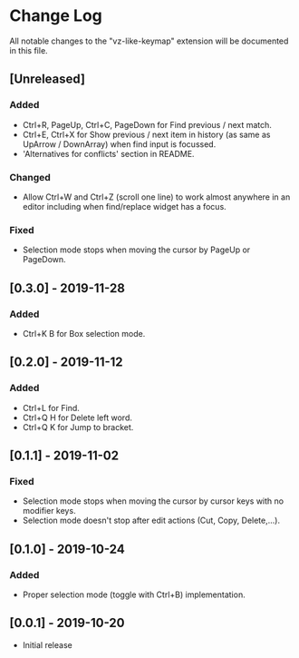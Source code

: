 # Change Log

All notable changes to the "vz-like-keymap" extension will be documented in this file.

## [Unreleased]
### Added
- Ctrl+R, PageUp, Ctrl+C, PageDown for Find previous / next match.
- Ctrl+E, Ctrl+X for Show previous / next item in history (as same as UpArrow / DownArray) when find input is focussed.
- 'Alternatives for conflicts' section in README.
### Changed
- Allow Ctrl+W and Ctrl+Z (scroll one line) to work almost anywhere in an editor including when find/replace widget has a focus.
### Fixed
- Selection mode stops when moving the cursor by PageUp or PageDown.

## [0.3.0] - 2019-11-28
### Added
- Ctrl+K B for Box selection mode.

## [0.2.0] - 2019-11-12
### Added
- Ctrl+L for Find.
- Ctrl+Q H for Delete left word.
- Ctrl+Q K for Jump to bracket.

## [0.1.1] - 2019-11-02
### Fixed
- Selection mode stops when moving the cursor by cursor keys with no modifier keys.
- Selection mode doesn't stop after edit actions (Cut, Copy, Delete,...).

## [0.1.0] - 2019-10-24
### Added
- Proper selection mode (toggle with Ctrl+B) implementation.

## [0.0.1] - 2019-10-20
- Initial release
